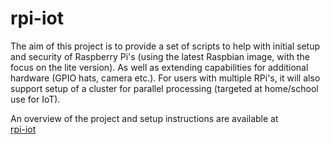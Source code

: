 # rpi-iot
The aim of this project is to provide a set of scripts to help with initial setup and security of Raspberry Pi's (using the latest Raspbian image, with the focus on the lite version). As well as extending capabilities for additional hardware (GPIO hats, camera etc.). For users with multiple RPi's, it will also support setup of a cluster for parallel processing (targeted at home/school use for IoT).

An overview of the project and setup instructions are available at  
[rpi-iot](../../wiki/The-rpi-iot-project)
